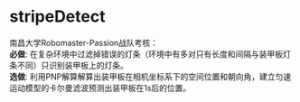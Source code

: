 # stripeDetect
南昌大学Robomaster-Passion战队考核：    
**必做**: 在复杂环境中过滤掉错误的灯条（环境中有多对只有长度和间隔与装甲板灯条不同）只识别装甲板上的灯条。  
**选做**: 利用PNP解算解算出装甲板在相机坐标系下的空间位置和朝向角，建立匀速运动模型的卡尔曼滤波预测出装甲板在1s后的位置。
